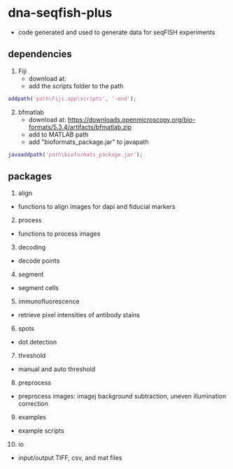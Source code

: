 # dna-seqfish-plus
* code generated and used to generate data for seqFISH experiments

## dependencies
1. Fiji
	* download at:
	* add the scripts folder to the path
```Matlab
addpath('path\Fiji.app\scripts', '-end');
```
2. bfmatlab
	* download at: https://downloads.openmicroscopy.org/bio-formats/5.3.4/artifacts/bfmatlab.zip
	* add to MATLAB path
	* add "bioformats_package.jar" to javapath
```Matlab
javaaddpath('path\bioformats_package.jar');
```

## packages
1. align
* functions to align images for dapi and fiducial markers
2. process
* functions to process images
3. decoding
* decode points
4. segment
* segment cells
5. immunofluorescence
* retrieve pixel intensities of antibody stains
6. spots
* dot detection
7. threshold
* manual and auto threshold
8. preprocess
* preprocess images: imagej background subtraction, uneven illumination correction
9. examples
* example scripts
10. io
* input/output TIFF, csv, and mat files

